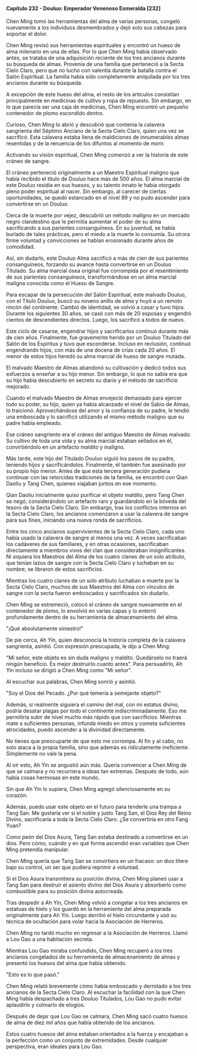
#### Capítulo 232 - Douluo: Emperador Venenoso Esmeralda [232]

Chen Ming tomó las herramientas del alma de varias personas, congeló nuevamente a los individuos desmembrados y dejó solo sus cabezas para soportar el dolor.

Chen Ming revisó sus herramientas espirituales y encontró un hueso de alma milenario en una de ellas. Por lo que Chen Ming había observado antes, se trataba de una adquisición reciente de los tres ancianos durante su búsqueda de almas. Provenía de una familia que perteneció a la Secta Cielo Claro, pero que no luchó con valentía durante la batalla contra el Salón Espiritual. La familia había sido completamente aniquilada por los tres ancianos durante su búsqueda.

A excepción de este hueso del alma, el resto de los artículos consistían principalmente en medicinas de cultivo y ropa de repuesto. Sin embargo, en lo que parecía ser una caja de medicinas, Chen Ming encontró un pequeño contenedor de plomo escondido dentro.

Curioso, Chen Ming lo abrió y descubrió que contenía la calavera sangrienta del Séptimo Anciano de la Secta Cielo Claro, quien una vez se sacrificó. Esta calavera estaba llena de maldiciones de innumerables almas resentidas y de la renuencia de los difuntos al momento de morir.

Activando su visión espiritual, Chen Ming comenzó a ver la historia de este cráneo de sangre.

El cráneo perteneció originalmente a un Maestro Espiritual maligno que había recibido el título de Douluo hace más de 500 años. El alma marcial de este Douluo residía en sus huesos, y su talento innato le había otorgado pleno poder espiritual al nacer. Sin embargo, al carecer de ciertas oportunidades, se quedó estancado en el nivel 89 y no pudo ascender para convertirse en un Douluo.

Cerca de la muerte por vejez, descubrió un método maligno en un mercado negro clandestino que le permitía aumentar el poder de su alma sacrificando a sus parientes consanguíneos. En su juventud, se había burlado de tales prácticas, pero el miedo a la muerte lo consumía. Su otrora firme voluntad y convicciones se habían erosionado durante años de comodidad.

Así, sin dudarlo, este Douluo Alma sacrificó a más de cien de sus parientes consanguíneos, forzando su avance hasta convertirse en un Douluo Titulado. Su alma marcial ósea original fue corrompida por el resentimiento de sus parientes consanguíneos, transformándose en un alma marcial maligna conocida como el Hueso de Sangre.

Para escapar de la persecución del Salón Espiritual, este malvado Douluo, con el Título Douluo, buscó su noveno anillo de alma y huyó a un remoto rincón del continente. Cambió de identidad, se volvió a casar y tuvo hijos. Durante los siguientes 30 años, se casó con más de 20 esposas y engendró cientos de descendientes directos. Luego, los sacrificó a todos de nuevo.

Este ciclo de casarse, engendrar hijos y sacrificarlos continuó durante más de cien años. Finalmente, fue gravemente herido por un Douluo Titulado del Salón de los Espíritus y tuvo que esconderse. Incluso en reclusión, continuó engendrando hijos, con más de una docena de crías cada 20 años. El menor de estos hijos heredó su alma marcial de hueso de sangre mutada.

El malvado Maestro de Almas abandonó su cultivación y dedicó todos sus esfuerzos a enseñar a su hijo menor. Sin embargo, lo que no sabía era que su hijo había descubierto en secreto su diario y el método de sacrificio mejorado.

Cuando el malvado Maestro de Almas envejeció demasiado para ejercer todo su poder, su hijo, quien ya había alcanzado el nivel de Sabio de Almas, lo traicionó. Aprovechándose del amor y la confianza de su padre, le tendió una emboscada y lo sacrificó utilizando el mismo método maligno que su padre había empleado.

Ese cráneo sangriento era el cráneo del antiguo Maestro de Almas malvado. Su cultivo de toda una vida y su alma marcial estaban sellados en él, convirtiéndolo en un artefacto maldito y maligno.

Más tarde, este hijo del Titulado Douluo siguió los pasos de su padre, teniendo hijos y sacrificándolos. Finalmente, él también fue asesinado por su propio hijo menor. Antes de que esta tercera generación pudiera continuar con las retorcidas tradiciones de la familia, se encontró con Qian Daoliu y Tang Chen, quienes viajaban juntos en ese momento.

Qian Daoliu inicialmente quiso purificar el objeto maldito, pero Tang Chen se negó, considerándolo un artefacto raro y guardándolo en la bóveda del tesoro de la Secta Cielo Claro. Sin embargo, tras los conflictos internos en la Secta Cielo Claro, los ancianos comenzaron a usar la calavera de sangre para sus fines, iniciando una nueva ronda de sacrificios.

Entre los cinco ancianos supervivientes de la Secta Cielo Claro, cada uno había usado la calavera de sangre al menos una vez. A veces sacrificaban los cadáveres de sus familiares, y en otras ocasiones, sacrificaban directamente a miembros vivos del clan que consideraban insignificantes. Ni siquiera los Maestros del Alma de los cuatro clanes de un solo atributo, que tenían lazos de sangre con la Secta Cielo Claro y luchaban en su nombre, se libraron de estos sacrificios.

Mientras los cuatro clanes de un solo atributo luchaban a muerte por la Secta Cielo Claro, muchos de sus Maestros del Alma con vínculos de sangre con la secta fueron emboscados y sacrificados sin dudarlo.

Chen Ming se estremeció, colocó el cráneo de sangre nuevamente en el contenedor de plomo, lo envolvió en varias capas y lo enterró profundamente dentro de su herramienta de almacenamiento del alma.

"¡Qué absolutamente siniestro!"

De pie cerca, Ah Yin, quien desconocía la historia completa de la calavera sangrienta, asintió. Con expresión preocupada, le dijo a Chen Ming:

"Mi señor, este objeto es sin duda maligno y maldito. Quedárselo no traerá ningún beneficio. Es mejor destruirlo cuanto antes". Para persuadirlo, Ah Yin incluso se dirigió a Chen Ming como "Mi señor".

Al escuchar sus palabras, Chen Ming sonrió y asintió.

"Soy el Dios del Pecado. ¿Por qué temería a semejante objeto?"

Además, si realmente siguiera el camino del mal, con mi estatus divino, podría desatar plagas por todo el continente indiscriminadamente. Eso me permitiría subir de nivel mucho más rápido que con sacrificios. Mientras mate a suficientes personas, infunda miedo en otros y cometa suficientes atrocidades, puedo ascender a la divinidad directamente.

No tienes que preocuparte de que esto me corrompa. Al fin y al cabo, no solo ataca a la propia familia, sino que además es ridículamente ineficiente. Simplemente no vale la pena.

Al oír esto, Ah Yin se angustió aún más. Quería convencer a Chen Ming de que se calmara y no recurriera a ideas tan extremas. Después de todo, aún había cosas hermosas en este mundo.

Sin que Ah Yin lo supiera, Chen Ming agregó silenciosamente en su corazón:

Además, puedo usar este objeto en el futuro para tenderle una trampa a Tang San. Me gustaría ver si el noble y justo Tang San, el Dios Rey del Reino Divino, sacrificaría a toda la Secta Cielo Claro. ¿Se convertiría en otro Fang Yuan?

Como peón del Dios Asura, Tang San estaba destinado a convertirse en un dios. Pero cómo, cuándo y en qué forma ascendió eran variables que Chen Ming pretendía manipular.

Chen Ming quería que Tang San se convirtiera en un fracaso: un dios títere bajo su control, un ser que pudiera reprimir a voluntad.

Si el Dios Asura transmitiera su posición divina, Chen Ming planeó usar a Tang San para destruir el asiento divino del Dios Asura y absorberlo como combustible para su posición divina autocreada.

Tras despedir a Ah Yin, Chen Ming volvió a congelar a los tres ancianos en estatuas de hielo y los guardó en la herramienta del alma preparada originalmente para Ah Yin. Luego derritió el hielo circundante y usó su técnica de ocultación para volar hacia la Asociación de Herreros.

Chen Ming no tardó mucho en regresar a la Asociación de Herreros. Llamó a Lou Gao a una habitación secreta.

Mientras Lou Gao miraba confundido, Chen Ming recuperó a los tres ancianos congelados de su herramienta de almacenamiento de almas y presentó los huesos del alma que había obtenido.

"Esto es lo que pasó."

Chen Ming relató brevemente cómo había emboscado y derrotado a los tres ancianos de la Secta Cielo Claro. Al escuchar la facilidad con la que Chen Ming había despachado a tres Douluo Titulados, Lou Gao no pudo evitar aplaudirlo y colmarlo de elogios.

Después de dejar que Lou Gao se calmara, Chen Ming sacó cuatro huesos de alma de diez mil años que había obtenido de los ancianos.

Estos cuatro huesos del alma estaban orientados a la fuerza y encajaban a la perfección como un conjunto de extremidades. Desde cualquier perspectiva, eran ideales para Lou Gao.